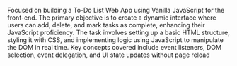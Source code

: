 Focused on building a To-Do List Web App using Vanilla JavaScript for the front-end. The primary objective is to create a dynamic interface where users can add, delete, and mark tasks as complete, enhancing their JavaScript proficiency. The task involves setting up a basic HTML structure, styling it with CSS, and implementing logic using JavaScript to manipulate the DOM in real time. Key concepts covered include event listeners, DOM selection, event delegation, and UI state updates without page reload
